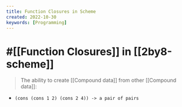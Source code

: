 ```yaml
---
title: Function Closures in Scheme
created: 2022-10-30
keywords: [Programming]
---
```


# #[[Function Closures]] in [[2by8-scheme]]

> The ability to create [[Compound data]] from other [[Compound data]]:

- `(cons (cons 1 2) (cons 2 4)) -> a pair of pairs`
